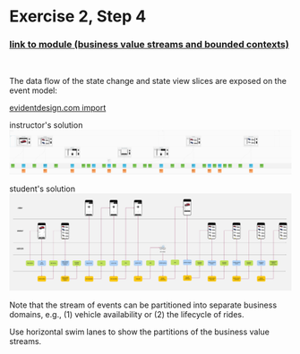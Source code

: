 # Exercise 2, Step 4

### [link to module (business value streams and bounded contexts)](https://www.youtube.com/embed/vX08Qt5xHsY?si=ibBy5SDK2B9RNAak?&start=13&end=144)

<br>

The data flow of the state change and state view slices are exposed 
on the event model:

[evidentdesign.com import](event-model.json)

instructor's solution
![instructor's solution](event-model.png "instructor's solution")

student's solution
<br>
![student's solution](event-model.jpg "student's solution")

Note that the stream of events can be partitioned into separate 
business domains, e.g., (1) vehicle availability or (2) the lifecycle 
of rides.

Use horizontal swim lanes to show the partitions of the business 
value streams.
